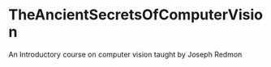# TheAncientSecretsOfComputerVision
An Introductory course on computer vision taught by Joseph Redmon
